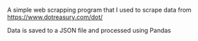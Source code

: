 A simple web scrapping program that I used to scrape data from https://www.dotreasury.com/dot/  

Data is saved to a JSON file and processed using Pandas
